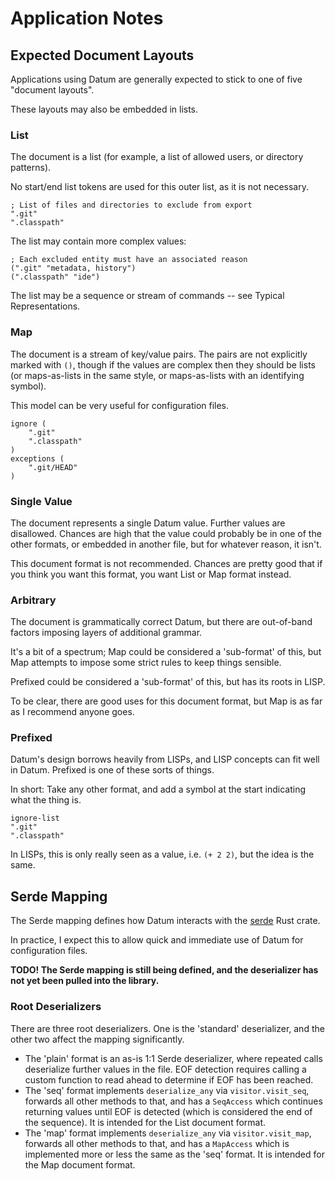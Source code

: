 # Application Notes

## Expected Document Layouts

Applications using Datum are generally expected to stick to one of five "document layouts".

These layouts may also be embedded in lists.

### List

The document is a list (for example, a list of allowed users, or directory patterns).

No start/end list tokens are used for this outer list, as it is not necessary.

```
; List of files and directories to exclude from export
".git"
".classpath"
```

The list may contain more complex values:

```
; Each excluded entity must have an associated reason
(".git" "metadata, history")
(".classpath" "ide")
```

The list may be a sequence or stream of commands -- see Typical Representations.

### Map

The document is a stream of key/value pairs. The pairs are not explicitly marked with `()`, though if the values are complex then they should be lists (or maps-as-lists in the same style, or maps-as-lists with an identifying symbol).

This model can be very useful for configuration files.

```
ignore (
	".git"
	".classpath"
)
exceptions (
	".git/HEAD"
)
```

### Single Value

The document represents a single Datum value. Further values are disallowed. Chances are high that the value could probably be in one of the other formats, or embedded in another file, but for whatever reason, it isn't.

This document format is not recommended. Chances are pretty good that if you think you want this format, you want List or Map format instead.

### Arbitrary

The document is grammatically correct Datum, but there are out-of-band factors imposing layers of additional grammar.

It's a bit of a spectrum; Map could be considered a 'sub-format' of this, but Map attempts to impose some strict rules to keep things sensible.

Prefixed could be considered a 'sub-format' of this, but has its roots in LISP.

To be clear, there are good uses for this document format, but Map is as far as I recommend anyone goes.

### Prefixed

Datum's design borrows heavily from LISPs, and LISP concepts can fit well in Datum. Prefixed is one of these sorts of things.

In short: Take any other format, and add a symbol at the start indicating what the thing is.

```
ignore-list
".git"
".classpath"
```

In LISPs, this is only really seen as a value, i.e. `(+ 2 2)`, but the idea is the same.

## Serde Mapping

The Serde mapping defines how Datum interacts with the [serde](https://serde.rs/) Rust crate.

In practice, I expect this to allow quick and immediate use of Datum for configuration files.

**TODO! The Serde mapping is still being defined, and the deserializer has not yet been pulled into the library.**

### Root Deserializers

There are three root deserializers. One is the 'standard' deserializer, and the other two affect the mapping significantly.

* The 'plain' format is an as-is 1:1 Serde deserializer, where repeated calls deserialize further values in the file. EOF detection requires calling a custom function to read ahead to determine if EOF has been reached.
* The 'seq' format implements `deserialize_any` via `visitor.visit_seq`, forwards all other methods to that, and has a `SeqAccess` which continues returning values until EOF is detected (which is considered the end of the sequence). It is intended for the List document format.
* The 'map' format implements `deserialize_any` via `visitor.visit_map`, forwards all other methods to that, and has a `MapAccess` which is implemented more or less the same as the 'seq' format. It is intended for the Map document format.
